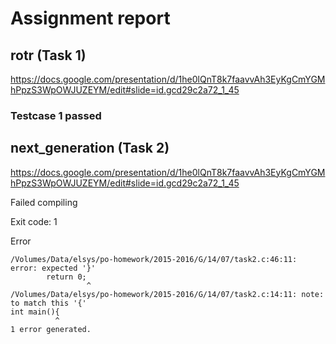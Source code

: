 # Assignment report
## rotr (Task 1)
https://docs.google.com/presentation/d/1he0lQnT8k7faavvAh3EyKgCmYGMhPpzS3WpOWJUZEYM/edit#slide=id.gcd29c2a72_1_45

### Testcase 1 passed
## next_generation (Task 2)
https://docs.google.com/presentation/d/1he0lQnT8k7faavvAh3EyKgCmYGMhPpzS3WpOWJUZEYM/edit#slide=id.gcd29c2a72_1_45

Failed compiling

Exit code: 1

Error
```
/Volumes/Data/elsys/po-homework/2015-2016/G/14/07/task2.c:46:11: error: expected '}'
        return 0;
                 ^
/Volumes/Data/elsys/po-homework/2015-2016/G/14/07/task2.c:14:11: note: to match this '{'
int main(){
          ^
1 error generated.

```


